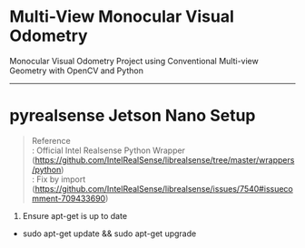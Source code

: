 # Multi-View Monocular Visual Odometry
Monocular Visual Odometry Project using Conventional Multi-view Geometry with OpenCV and Python

-----------

# pyrealsense Jetson Nano Setup
>Reference <br>
>: Official Intel Realsense Python Wrapper (https://github.com/IntelRealSense/librealsense/tree/master/wrappers/python) <br>
>: Fix by import (https://github.com/IntelRealSense/librealsense/issues/7540#issuecomment-709433690) <br>

1. Ensure apt-get is up to date
- sudo apt-get update && sudo apt-get upgrade
